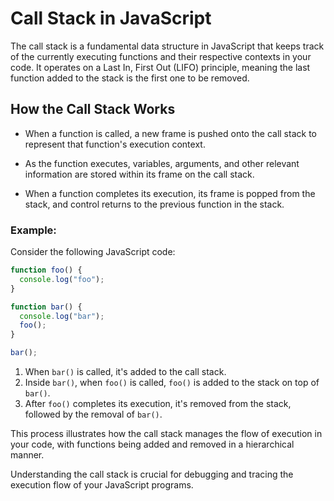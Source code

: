 

# Call Stack in JavaScript

The call stack is a fundamental data structure in JavaScript that keeps track of the currently executing functions and their respective contexts in your code. It operates on a Last In, First Out (LIFO) principle, meaning the last function added to the stack is the first one to be removed.

## How the Call Stack Works

- When a function is called, a new frame is pushed onto the call stack to represent that function's execution context.

- As the function executes, variables, arguments, and other relevant information are stored within its frame on the call stack.

- When a function completes its execution, its frame is popped from the stack, and control returns to the previous function in the stack.

### Example:

Consider the following JavaScript code:

```javascript
function foo() {
  console.log("foo");
}

function bar() {
  console.log("bar");
  foo();
}

bar();
```

1. When `bar()` is called, it's added to the call stack.
2. Inside `bar()`, when `foo()` is called, `foo()` is added to the stack on top of `bar()`.
3. After `foo()` completes its execution, it's removed from the stack, followed by the removal of `bar()`.

This process illustrates how the call stack manages the flow of execution in your code, with functions being added and removed in a hierarchical manner.

Understanding the call stack is crucial for debugging and tracing the execution flow of your JavaScript programs.
```

